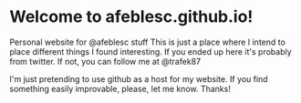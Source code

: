 # Welcome to afeblesc.github.io!
Personal website for @afeblesc stuff 
This is just a place where I intend to place different things I found interesting. If you ended up here it's probably from twitter. If not, you can follow me at @trafek87

I'm just pretending to use github as a host for my website. If you find something easily improvable, please, let me know. Thanks!
